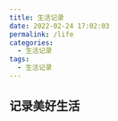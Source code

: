 ```yaml
---
title: 生活记录
date: 2022-02-24 17:02:03
permalink: /life
categories:
  - 生活记录
tags: 
  - 生活记录
---
```


## 记录美好生活